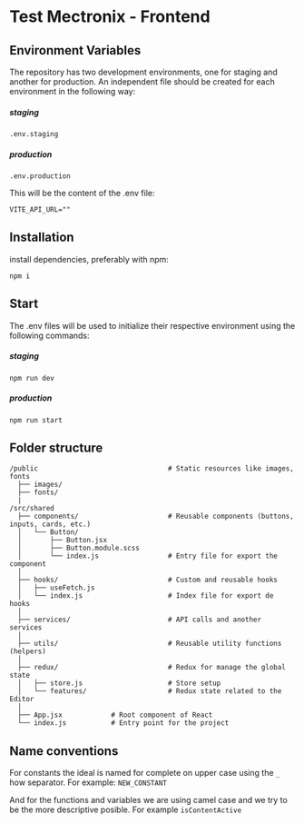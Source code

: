 # Test Mectronix - Frontend

## Environment Variables

The repository has two development environments, one for staging and another for production. An independent file should be created for each environment in the following way:

##### staging

```
.env.staging
```

##### production

```
.env.production
```

This will be the content of the .env file:

```
VITE_API_URL=""
```

## Installation

install dependencies, preferably with npm:

```
npm i
```

## Start

The .env files will be used to initialize their respective environment using the following commands:

##### staging

```
npm run dev
```

##### production

```
npm run start
```

## Folder structure

```
/public                                # Static resources like images, fonts
  ├── images/
  ├── fonts/
  |
/src/shared
  ├── components/                      # Reusable components (buttons, inputs, cards, etc.)
  │   └── Button/
  │       ├── Button.jsx
  │       ├── Button.module.scss
  │       └── index.js                 # Entry file for export the component
  │
  ├── hooks/                           # Custom and reusable hooks
  │   ├── useFetch.js
  │   └── index.js                     # Index file for export de hooks
  │
  ├── services/                        # API calls and another services
  │
  ├── utils/                           # Reusable utility functions (helpers)
  │
  ├── redux/                           # Redux for manage the global state
  │   ├── store.js                     # Store setup
  │   └── features/                    # Redux state related to the Editor
  │
  ├── App.jsx            # Root component of React
  └── index.js           # Entry point for the project
```

## Name conventions

For constants the ideal is named for complete on upper case using the `_` how separator. For example: `NEW_CONSTANT`

And for the functions and variables we are using camel case and we try to be the more descriptive posible. For example `isContentActive`
